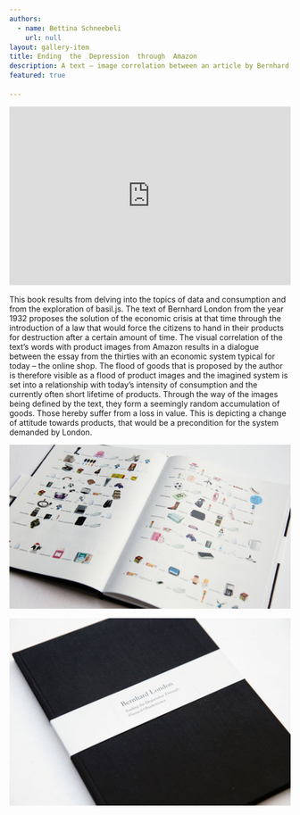 ```yaml
---
authors:
  - name: Bettina Schneebeli
    url: null
layout: gallery-item
title: Ending  the  Depression  through  Amazon
description: A text – image correlation between an article by Bernhard London from 1932 and according product pictures from amazon.com.
featured: true

---
```



<iframe src="https://player.vimeo.com/video/57749978?portrait=0" width="100%" height="320px" frameborder="0" webkitallowfullscreen="" mozallowfullscreen="" allowfullscreen=""></iframe>

This book results from delving into the topics of data and consumption and from the exploration of basil.js. The text of Bernhard London from the year 1932 proposes the solution of the economic crisis at that time through the introduction of a law that would force the citizens to hand in their products for destruction after a certain amount of time. The visual correlation of the text’s words with product images from Amazon results in a dialogue between the essay from the thirties with an economic system typical for today – the online shop. The flood of goods that is proposed by the author is therefore visible as a flood of product images and the imagined system is set into a relationship with today’s intensity of consumption and the currently often short lifetime of products. Through the way of the images being defined by the text, they form a seemingly random accumulation of goods. Those hereby suffer from a loss in value. This is depicting a change of attitude towards products, that would be a precondition for the system demanded by London.

![](./images/schneebeli2_1.jpg)

![](./images/schneebeli1-524x350.jpg)